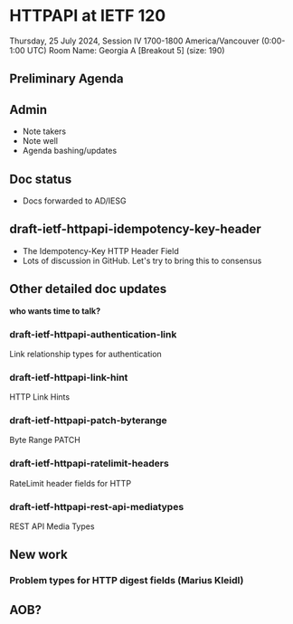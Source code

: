 # HTTPAPI at IETF 120

Thursday, 25 July 2024, Session IV 1700-1800 America/Vancouver (0:00-1:00 UTC)
Room Name: Georgia A [Breakout 5] (size: 190)


##  Preliminary Agenda

## Admin

- Note takers
- Note well
- Agenda bashing/updates

## Doc status

- Docs forwarded to AD/IESG

## **draft-ietf-httpapi-idempotency-key-header**

- The Idempotency-Key HTTP Header Field
- Lots of discussion in GitHub.  Let's try to bring this to consensus

## Other detailed doc updates

**who wants time to talk?**

### **draft-ietf-httpapi-authentication-link**

Link relationship types for authentication

### **draft-ietf-httpapi-link-hint**

HTTP Link Hints

### **draft-ietf-httpapi-patch-byterange**

Byte Range PATCH

### **draft-ietf-httpapi-ratelimit-headers**

RateLimit header fields for HTTP

### **draft-ietf-httpapi-rest-api-mediatypes**

REST API Media Types

## New work

### Problem types for HTTP digest fields (Marius Kleidl)

## AOB?

